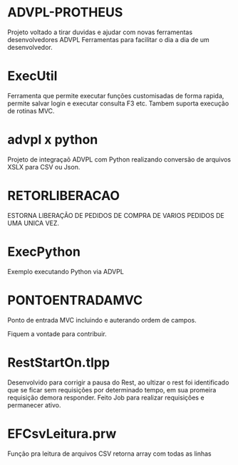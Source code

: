 # ADVPL-PROTHEUS
Projeto voltado a tirar duvidas e ajudar com novas ferramentas desenvolvedores ADVPL
Ferramentas para facilitar o dia a dia de um desenvolvedor.

# ExecUtil 
Ferramenta que permite executar funções customisadas de forma rapida, permite salvar login e executar consulta F3 etc.
Tambem suporta execução de rotinas MVC.

# advpl x python
Projeto de integraçaõ ADVPL com Python realizando conversão de arquivos XSLX para CSV ou Json.

# RETORLIBERACAO 
ESTORNA LIBERAÇÃO DE PEDIDOS DE COMPRA DE VARIOS PEDIDOS DE 
UMA UNICA VEZ.

# ExecPython 
Exemplo executando Python via ADVPL 

# PONTOENTRADAMVC
Ponto de entrada MVC incluindo e auterando ordem de campos.

Fiquem a vontade para contribuir.

# RestStartOn.tlpp
Desenvolvido para corrigir a pausa do Rest, ao ultizar o rest foi identificado que 
se ficar sem requisições por determinado tempo, em sua promeira requisição demora 
responder. Feito Job para realizar requisições e permanecer ativo.

# EFCsvLeitura.prw
Função pra leitura de arquivos CSV retorna array com todas as linhas
